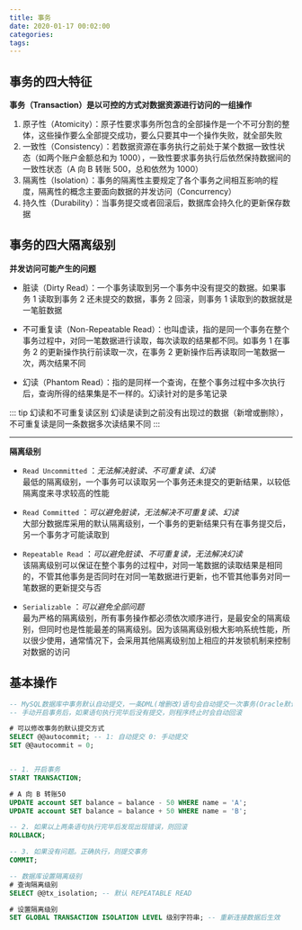 ```yaml
---
title: 事务
date: 2020-01-17 00:02:00
categories: 
tags:
---
```

## 事务的四大特征
**事务（Transaction）是以可控的方式对数据资源进行访问的一组操作**

1. 原子性（Atomicity）：原子性要求事务所包含的全部操作是一个不可分割的整体，这些操作要么全部提交成功，要么只要其中一个操作失败，就全部失败
2. 一致性（Consistency）：若数据资源在事务执行之前处于某个数据一致性状态（如两个账户金额总和为 1000），一致性要求事务执行后依然保持数据间的一致性状态（A 向 B 转账 500，总和依然为 1000）
3. 隔离性（Isolation）：事务的隔离性主要规定了各个事务之间相互影响的程度，隔离性的概念主要面向数据的并发访问（Concurrency）
4. 持久性（Durability）：当事务提交或者回滚后，数据库会持久化的更新保存数据

## 事务的四大隔离级别
**并发访问可能产生的问题**
- 脏读（Dirty Read）：一个事务读取到另一个事务中没有提交的数据。如果事务 1 读取到事务 2 还未提交的数据，事务 2 回滚，则事务 1 读取到的数据就是一笔脏数据

- 不可重复读（Non-Repeatable Read）：也叫虚读，指的是同一个事务在整个事务过程中，对同一笔数据进行读取，每次读取的结果都不同。如事务 1 在事务 2 的更新操作执行前读取一次，在事务 2 更新操作后再读取同一笔数据一次，两次结果不同

- 幻读（Phantom Read）：指的是同样一个查询，在整个事务过程中多次执行后，查询所得的结果集是不一样的。幻读针对的是多笔记录

::: tip 幻读和不可重复读区别
幻读是读到之前没有出现过的数据（新增或删除），不可重复读是同一条数据多次读结果不同
:::

---
**隔离级别**
- `Read Uncommitted` ：_无法解决脏读、不可重复读、幻读_  
  最低的隔离级别，一个事务可以读取另一个事务还未提交的更新结果，以较低隔离度来寻求较高的性能

- `Read Committed` ：_可以避免脏读，无法解决不可重复读、幻读_  
  大部分数据库采用的默认隔离级别，一个事务的更新结果只有在事务提交后，另一个事务才可能读取到

- `Repeatable Read` ：_可以避免脏读、不可重复读，无法解决幻读_  
  该隔离级别可以保证在整个事务的过程中，对同一笔数据的读取结果是相同的，不管其他事务是否同时在对同一笔数据进行更新，也不管其他事务对同一笔数据的更新提交与否

- `Serializable` ：_可以避免全部问题_  
  最为严格的隔离级别，所有事务操作都必须依次顺序进行，是最安全的隔离级别，但同时也是性能最差的隔离级别。因为该隔离级别极大影响系统性能，所以很少使用，通常情况下，会采用其他隔离级别加上相应的并发锁机制来控制对数据的访问


## 基本操作
```sql
-- MySQL数据库中事务默认自动提交，一条DML(增删改)语句会自动提交一次事务(Oracle默认手动)
-- 手动开启事务后，如果语句执行完毕后没有提交，则程序终止时会自动回滚

# 可以修改事务的默认提交方式
SELECT @@autocommit; -- 1: 自动提交 0: 手动提交
SET @@autocommit = 0;


-- 1. 开启事务
START TRANSACTION;

# A 向 B 转账50
UPDATE account SET balance = balance - 50 WHERE name = 'A';
UPDATE account SET balance = balance + 50 WHERE name = 'B';

-- 2. 如果以上两条语句执行完毕后发现出现错误，则回滚
ROLLBACK;

-- 3. 如果没有问题。正确执行，则提交事务
COMMIT;

-- 数据库设置隔离级别
# 查询隔离级别
SELECT @@tx_isolation; -- 默认 REPEATABLE READ

# 设置隔离级别
SET GLOBAL TRANSACTION ISOLATION LEVEL 级别字符串; -- 重新连接数据后生效
```